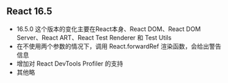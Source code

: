 ## React 16.5
- 16.5.0 这个版本的变化主要在React本身、React DOM、React DOM Server、React ART、React Test Renderer 和 Test Utils
- 在不使用两个参数的情况下，调用 React.forwardRef 渲染函数，会给出警告信息
- 增加对 React DevTools Profiler 的支持
- 其他略
